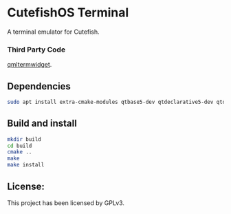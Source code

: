 # CutefishOS Terminal

A terminal emulator for Cutefish.

### Third Party Code

[qmltermwidget](https://github.com/Swordfish90/qmltermwidget).

## Dependencies

```sh
sudo apt install extra-cmake-modules qtbase5-dev qtdeclarative5-dev qtquickcontrols2-5-dev qttools5-dev
```

## Build and install
```sh
mkdir build
cd build
cmake ..
make
make install
```

## License:

This project has been licensed by GPLv3.
